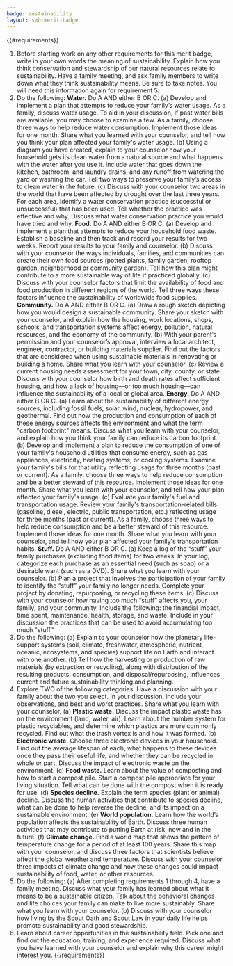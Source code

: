 ```yaml
---
badge: sustainability
layout: smb-merit-badge
---
```


{{#requirements}}
1. Before starting work on any other requirements for this merit badge, write in your own words the meaning of sustainability. Explain how you think conservation and stewardship of our natural resources relate to sustainability. Have a family meeting, and ask family members to write down what they think sustainability means. Be sure to take notes. You will need this information again for requirement 5.
2. Do the following:
    **Water.** Do A AND either B OR C.
    (a) Develop and implement a plan that attempts to reduce your family’s water usage. As a family, discuss water usage. To aid in your discussion, if past water bills are available, you may choose to examine a few. As a family, choose three ways to help reduce water consumption. Implement those ideas for one month. Share what you learned with your counselor, and tell how you think your plan affected your family's water usage.
    (b) Using a diagram you have created, explain to your counselor how your household gets its clean water from a natural source and what happens with the water after you use it. Include water that goes down the kitchen, bathroom, and laundry drains, and any runoff from watering the yard or washing the car. Tell two ways to preserve your family’s access to clean water in the future.
    (c) Discuss with your counselor two areas in the world that have been affected by drought over the last three years. For each area, identify a water conservation practice (successful or unsuccessful) that has been used. Tell whether the practice was effective and why. Discuss what water conservation practice you would have tried and why.
    **Food.** Do A AND either B OR C.
    (a) Develop and implement a plan that attempts to reduce your household food waste. Establish a baseline and then track and record your results for two weeks. Report your results to your family and counselor.
    (b) Discuss with your counselor the ways individuals, families, and communities can create their own food sources (potted plants, family garden, rooftop garden, neighborhood or community garden). Tell how this plan might contribute to a more sustainable way of life if practiced globally.
    (c) Discuss with your counselor factors that limit the availability of food and food production in different regions of the world. Tell three ways these factors influence the sustainability of worldwide food supplies.
    **Community.** Do A AND either B OR C.
    (a) Draw a rough sketch depicting how you would design a sustainable community. Share your sketch with your counselor, and explain how the housing, work locations, shops, schools, and transportation systems affect energy, pollution, natural resources, and the economy of the community.
    (b) With your parent’s permission and your counselor’s approval, interview a local architect, engineer, contractor, or building materials supplier. Find out the factors that are considered when using sustainable materials in renovating or building a home. Share what you learn with your counselor.
    (c) Review a current housing needs assessment for your town, city, county, or state. Discuss with your counselor how birth and death rates affect sufficient housing, and how a lack of housing—or too much housing—can influence the sustainability of a local or global area.
    **Energy.** Do A AND either B OR C.
    (a) Learn about the sustainability of different energy sources, including fossil fuels, solar, wind, nuclear, hydropower, and geothermal. Find out how the production and consumption of each of these energy sources affects the environment and what the term "carbon footprint" means. Discuss what you learn with your counselor, and explain how you think your family can reduce its carbon footprint.
    (b) Develop and implement a plan to reduce the consumption of one of your family's household utilities that consume energy, such as gas appliances, electricity, heating systems, or cooling systems. Examine your family's bills for that utility reflecting usage for three months (past or current). As a family, choose three ways to help reduce consumption and be a better steward of this resource. Implement those ideas for one month. Share what you learn with your counselor, and tell how your plan affected your family's usage.
    (c) Evaluate your family's fuel and transportation usage. Review your family's transportation-related bills (gasoline, diesel, electric, public transportation, etc.) reflecting usage for three months (past or current). As a family, choose three ways to help reduce consumption and be a better steward of this resource. Implement those ideas for one month. Share what you learn with your counselor, and tell how your plan affected your family's transportation habits.
    **Stuff.** Do A AND either B OR C.
    (a) Keep a log of the “stuff” your family purchases (excluding food items) for two weeks. In your log, categorize each purchase as an essential need (such as soap) or a desirable want (such as a DVD). Share what you learn with your counselor.
    (b) Plan a project that involves the participation of your family to identify the “stuff” your family no longer needs. Complete your project by donating, repurposing, or recycling these items.
    (c) Discuss with your counselor how having too much “stuff” affects you, your family, and your community. Include the following: the financial impact, time spent, maintenance, health, storage, and waste. Include in your discussion the practices that can be used to avoid accumulating too much "stuff."
3. Do the following:
    (a) Explain to your counselor how the planetary life-support systems (soil, climate, freshwater, atmospheric, nutrient, oceanic, ecosystems, and species) support life on Earth and interact with one another.
    (b) Tell how the harvesting or production of raw materials (by extraction or recycling), along with distribution of the resulting products, consumption, and disposal/repurposing, influences current and future sustainability thinking and planning.
4. Explore TWO of the following categories. Have a discussion with your family about the two you select. In your discussion, include your observations, and best and worst practices. Share what you learn with your counselor.
    (a) **Plastic waste.** Discuss the impact plastic waste has on the environment (land, water, air). Learn about the number system for plastic recyclables, and determine which plastics are more commonly recycled. Find out what the trash vortex is and how it was formed.
    (b) **Electronic waste.** Choose three electronic devices in your household. Find out the average lifespan of each, what happens to these devices once they pass their useful life, and whether they can be recycled in whole or part. Discuss the impact of electronic waste on the environment.
    (c) **Food waste.** Learn about the value of composting and how to start a compost pile. Start a compost pile appropriate for your living situation. Tell what can be done with the compost when it is ready for use.
    (d) **Species decline.** Explain the term species (plant or animal) decline. Discuss the human activities that contribute to species decline, what can be done to help reverse the decline, and its impact on a sustainable environment.
    (e) **World population.** Learn how the world’s population affects the sustainability of Earth. Discuss three human activities that may contribute to putting Earth at risk, now and in the future.
    (f) **Climate change.** Find a world map that shows the pattern of temperature change for a period of at least 100 years. Share this map with your counselor, and discuss three factors that scientists believe affect the global weather and temperature. Discuss with your counselor three impacts of climate change and how these changes could impact sustainability of food, water, or other resources.
5. Do the following:
    (a) After completing requirements 1 through 4, have a family meeting. Discuss what your family has learned about what it means to be a sustainable citizen. Talk about the behavioral changes and life choices your family can make to live more sustainably. Share what you learn with your counselor.
    (b) Discuss with your counselor how living by the Scout Oath and Scout Law in your daily life helps promote sustainability and good stewardship.
6. Learn about career opportunities in the sustainability field. Pick one and find out the education, training, and experience required. Discuss what you have learned with your counselor and explain why this career might interest you.
{{/requirements}}

